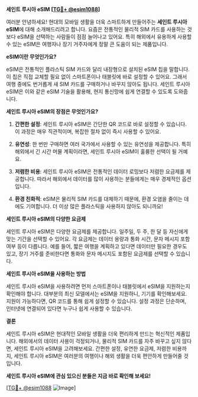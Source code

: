 **세인트 루시아 eSIM [[TG💪+ @esim1088](https://t.me/s/esim1088)]**

여러분 안녕하세요! 현대의 모바일 생활을 더욱 스마트하게 만들어주는 **세인트 루시아 eSIM**에 대해 소개해드리려고 합니다. 요즘은 전통적인 물리적 SIM 카드를 사용하는 것보다 eSIM을 선택하는 사람들이 점점 늘어나고 있어요. 특히 해외에서 유용하게 사용할 수 있는 eSIM은 여행자나 장기 거주자에게 정말 큰 도움이 되는 제품입니다.

**eSIM이란 무엇인가요?**

eSIM은 전통적인 플라스틱 SIM 카드와 달리 내장형으로 설치된 eSIM 칩을 말합니다. 이 칩은 직접 교체할 필요 없이 스마트폰이나 태블릿에 바로 설정할 수 있어요. 그래서 여행 중에도 번거롭게 새 SIM 카드를 구매하거나 바꾸지 않아도 됩니다. 세인트 루시아 eSIM은 이와 같은 eSIM 기술을 활용해, 현지 통신망에 쉽게 연결할 수 있도록 도와줍니다.

**세인트 루시아 eSIM의 장점은 무엇인가요?**

1. **간편한 설정**: 세인트 루시아 eSIM은 간단한 QR 코드로 바로 설정할 수 있습니다. 이 과정은 매우 직관적이며, 복잡한 절차 없이 즉시 사용할 수 있어요.
   
2. **유연성**: 한 번만 구매하면 여러 국가에서 사용할 수 있는 유연성을 제공합니다. 특히 해외에서 긴 시간 머물 계획이라면, 세인트 루시아 eSIM이 훌륭한 선택이 될 거예요.

3. **저렴한 비용**: 세인트 루시아 eSIM은 전통적인 데이터 로밍보다 저렴한 요금제를 제공합니다. 따라서 해외에서 데이터를 많이 사용하는 분들에게는 매우 경제적인 옵션입니다.

4. **환경 친화적**: eSIM은 물리적 SIM 카드를 대체하기 때문에, 환경 오염을 줄이는 데에도 기여합니다. 더 이상 많은 플라스틱을 사용하지 않아도 되니까요!

**세인트 루시아 eSIM의 다양한 요금제**

세인트 루시아 eSIM은 다양한 요금제를 제공합니다. 일주일, 두 주, 한 달 등 자신에게 맞는 기간을 선택할 수 있어요. 각 요금제는 데이터 용량과 통화 시간, 문자 메시지 포함 여부 등이 다릅니다. 예를 들어, 짧은 여행을 계획하고 있다면 데이터만 필요한 경우도 있고, 장기 거주를 준비한다면 통화와 문자 메시지도 포함된 요금제를 선택할 수 있습니다.

**세인트 루시아 eSIM을 사용하는 방법**

세인트 루시아 eSIM을 사용하려면 먼저 스마트폰이나 태블릿에서 eSIM을 지원하는지 확인해야 합니다. 대부분의 최신 모델에서는 eSIM을 지원하니, 기기를 확인해보세요. 지원이 가능하다면, QR 코드를 통해 쉽게 설정할 수 있습니다. 설정 과정은 단순하며, 인터넷에 연결되어 있다면 누구나 쉽게 사용할 수 있습니다.

**결론**

세인트 루시아 eSIM은 현대적인 모바일 생활을 더욱 편리하게 만드는 혁신적인 제품입니다. 해외에서의 데이터 사용이 걱정되거나, 물리적 SIM 카드를 자주 바꾸고 싶지 않다면, 세인트 루시아 eSIM을 고려해보세요. 간편한 설정, 유연한 요금제, 저렴한 비용까지, 세인트 루시아 eSIM은 여러분의 여행이나 해외 생활을 더욱 편안하게 만들어줄 것입니다.

**세인트 루시아 eSIM에 관심 있으신 분들은 지금 바로 확인해 보세요!**

[[TG💪+ @esim1088](https://t.me/s/esim1088) ![Image](https://i.postimg.cc/Y0z9fWf4/image.png)]